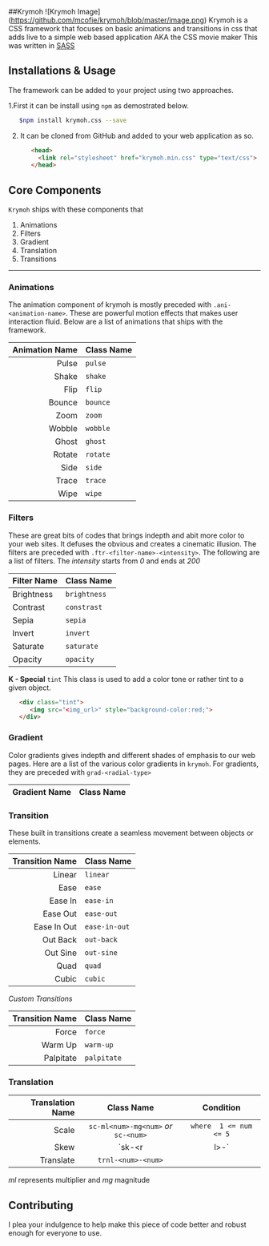 ##Krymoh
![Krymoh Image] (https://github.com/mcofie/krymoh/blob/master/image.png)
Krymoh is a CSS framework that focuses on basic animations and transitions in css that adds live to a simple web based application AKA the CSS movie maker This was written in [SASS](www.sacc.com)


## Installations & Usage
The framework can be added to your project using two approaches. 

1.First it can be install using `npm` as demostrated below. 
   ```bash
      $npm install krymoh.css --save
   ```

2. It can be cloned from GitHub and added to your web application as so. 
   ```html 
      <head>
        <link rel="stylesheet" href="krymoh.min.css" type="text/css">
      </head>
   ```


## Core Components 
`Krymoh` ships with these components that 
1. Animations
2. Filters
3. Gradient
4. Translation
5. Transitions

***

### Animations
The animation component of krymoh is mostly preceded with `.ani-<animation-name>`. These are powerful motion effects that makes user interaction fluid.
Below are a list of animations that ships with the framework.

| Animation Name | Class Name   |
| -------------: | :----------- | 
| Pulse | `pulse` |
| Shake | `shake` |
| Flip | `flip` |
| Bounce | `bounce` |
| Zoom | `zoom` |
| Wobble | `wobble` |
| Ghost | `ghost` |
| Rotate | `rotate` |
| Side | `side` |
| Trace | `trace` |
| Wipe | `wipe` |


### Filters
These are great bits of codes that brings indepth and abit more color to your web sites. It defuses the obvious and creates a cinematic illusion. The filters are preceded with `.ftr-<filter-name>-<intensity>`. The following are a list of filters. The *intensity* starts from _0_ and ends at _200_

| Filter Name  | Class Name |
| -----------  | ---------- |
| Brightness   | `brightness` |
| Contrast     |  `constrast` |
| Sepia        | `sepia` |
| Invert       | `invert`|
| Saturate | `saturate`|
| Opacity | `opacity` |


__K - Special__
`tint` This class is used to add a color tone or rather tint to a given object.
```html
   <div class="tint">
      <img src="<img_url>" style="background-color:red;">
   </div>
```


### Gradient
Color gradients gives indepth and different shades of emphasis to our web pages. Here are a list of the various color gradients in `krymoh`. For gradients, they are preceded with `grad-<radial-type>`

| Gradient Name | Class Name |
| ------------: | :--------- |



### Transition
These built in transitions create a seamless movement between objects or elements.

| Transition Name | Class Name |
| --------------: | :--------- | 
| Linear | `linear` |
| Ease | `ease` |
| Ease In | `ease-in`|
| Ease Out |  `ease-out` |      
| Ease In Out | `ease-in-out` |
| Out Back | `out-back` |
| Out Sine | `out-sine` |
| Quad | `quad` |
| Cubic | `cubic` |


*Custom Transitions*

| Transition Name | Class Name |
| --------------: | :--------- |
| Force | `force` |
| Warm Up | `warm-up` |
| Palpitate | `palpitate` |


### Translation

| Translation Name | Class Name | Condition |
| ---------------: | :--------: | :-------: |
| Scale | `sc-ml<num>-mg<num>` *or* `sc-<num>` | `where  1 <= num <= 5`  |
| Skew | `sk-<r|l>-<num>` | `where num =`|
| Translate | `trnl-<num>-<num>` |   |

*ml* represents multiplier and *mg* magnitude



## Contributing
I plea your indulgence to help make this piece of code better and robust enough for everyone to use.
